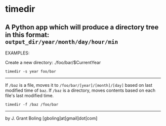 # timedir

A Python app which will produce a directory tree in this format:
`output_dir/year/month/day/hour/min`
---
EXAMPLES:

Create a new directory: ./foo/bar/$CurrentYear

`timedir -s year foo/bar`

---

If `/baz` is a file, moves it to `/foo/bar/[year]/[month]/[day]` based on last modified time of `baz`. If `/baz` is a
directory, moves contents based on each file's last modified time.

`timedir -f /baz /foo/bar`

---

by J. Grant Boling [gboling]at[gmail]dot[com]
